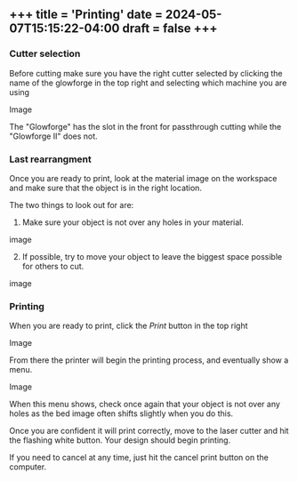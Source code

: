 +++
title = 'Printing'
date = 2024-05-07T15:15:22-04:00
draft = false
+++
---

### Cutter selection

Before cutting make sure you have the right cutter selected by clicking the name of the glowforge in the top right and selecting which machine you are using

Image

The "Glowforge" has the slot in the front for passthrough cutting while the "Glowforge II" does not.

### Last rearrangment

Once you are ready to print, look at the material image on the workspace and make sure that the object is in the right location.

The two things to look out for are:

1. Make sure your object is not over any holes in your material.

image

2. If possible, try to move your object to leave the biggest space possible for others to cut.

image

### Printing

When you are ready to print, click the *Print* button in the top right

Image

From there the printer will begin the printing process, and eventually show a menu. 

Image

When this menu shows, check once again that your object is not over any holes as the bed image often shifts slightly when you do this.

Once you are confident it will print correctly, move to the laser cutter and hit the flashing white button. Your design should begin printing.

If you need to cancel at any time, just hit the cancel print button on the computer.